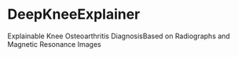 # DeepKneeExplainer
Explainable Knee Osteoarthritis DiagnosisBased on Radiographs and Magnetic Resonance Images
